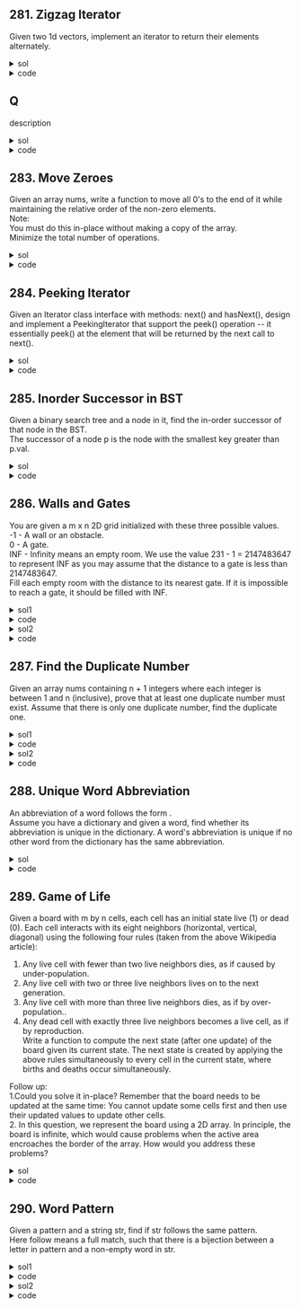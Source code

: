 ## 281. Zigzag Iterator
Given two 1d vectors, implement an iterator to return their elements alternately.  

<details><summary>sol</summary>
<p>

#### Use a list of tuples (len, iter). Pop the first and push back if len-1 > 0. time=O(n), space=O(1)?

</p></details>

<details><summary>code</summary>
<p>

```python
class ZigzagIterator(object):
    # use lists too suck, try use iterator!
    def __init__(self, v1, v2):
        """
        Initialize your data structure here.
        :type v1: List[int]
        :type v2: List[int]
        """
        self.data = [(len(v), iter(v)) for v in v1, v2 if v]

    def next(self):
        """
        :rtype: int
        """
        length, it = self.data.pop(0)
        res = next(it)
        if length-1 > 0:
            self.data.append((length-1, it))
        return res
    def hasNext(self):
        """
        :rtype: bool
        """
        return bool(self.data)

```
</p></details>

## Q
description

<details><summary>sol</summary>
<p>

#### hint

</p></details>

<details><summary>code</summary>
<p>

```python
code
```
</p></details>

## 283. Move Zeroes
Given an array nums, write a function to move all 0's to the end of it while maintaining the relative order of the non-zero elements.  
Note:  
You must do this in-place without making a copy of the array.  
Minimize the total number of operations.  



<details><summary>sol</summary>
<p>

#### Use a nonZero pointer. Swap when meet non zero number. time=O(n), space=O(1), operations=number of non-zeros 

</p></details>

<details><summary>code</summary>
<p>

```python
class Solution:
    def moveZeroes(self, nums: List[int]) -> None:
        """
        Do not return anything, modify nums in-place instead.
        """
        nonZero = 0
        for i in range(len(nums)):
            if nums[i] != 0:
                nums[i], nums[nonZero] = nums[nonZero], nums[i]
                nonZero += 1
```
</p></details>

## 284. Peeking Iterator
Given an Iterator class interface with methods: next() and hasNext(), design and implement a PeekingIterator that support the peek() operation -- it essentially peek() at the element that will be returned by the next call to next().  

<details><summary>sol</summary>
<p>

#### Use a tmp variable for the next, update it when calling next(). time=O(n), space=O(1)

</p></details>

<details><summary>code</summary>
<p>

```python
class PeekingIterator:
    def __init__(self, iterator):
        """
        Initialize your data structure here.
        :type iterator: Iterator
        """
        self.it = iterator
        self.tmp = self.it.next() if self.it.hasNext() else None

    def peek(self):
        """
        Returns the next element in the iteration without advancing the iterator.
        :rtype: int
        """
        return self.tmp
        

    def next(self):
        """
        :rtype: int
        """
        res = self.tmp
        self.tmp = self.it.next() if self.it.hasNext() else None
        return res
        

    def hasNext(self):
        """
        :rtype: bool
        """
        return self.tmp is not None
```
</p></details>

## 285. Inorder Successor in BST
Given a binary search tree and a node in it, find the in-order successor of that node in the BST.  
The successor of a node p is the node with the smallest key greater than p.val.  

<details><summary>sol</summary>
<p>

#### PogChamp beautiful recursion. time=O(logn), space=O(logn)

</p></details>

<details><summary>code</summary>
<p>

```python
class Solution:
    def inorderSuccessor(self, root: 'TreeNode', p: 'TreeNode') -> 'TreeNode':
        if not root:
            return None
        if root.val <= p.val:
            return self.inorderSuccessor(root.right, p)
        else:
            left = self.inorderSuccessor(root.left, p)
            return left if left else root
```
</p></details>

## 286. Walls and Gates
You are given a m x n 2D grid initialized with these three possible values.  
-1 - A wall or an obstacle.  
0 - A gate.  
INF - Infinity means an empty room. We use the value 231 - 1 = 2147483647 to represent INF as you may assume that the distance to a gate is less than 2147483647.  
Fill each empty room with the distance to its nearest gate. If it is impossible to reach a gate, it should be filled with INF.  



<details><summary>sol1</summary>
<p>

#### DFS from gates + visited, slow and verbose

</p></details>

<details><summary>code</summary>
<p>

```python
class Solution(object):
    def wallsAndGates(self, rooms):
        """
        :type rooms: List[List[int]]
        :rtype: None Do not return anything, modify rooms in-place instead.
        """
        # DFS
        visited = [[False] * len(rooms[0]) for i in range(len(rooms))]
        def dfs(i, j, distance):
            if i < 0 or i >= len(rooms) or j < 0 or j >= len(rooms[0]):
                return
            if visited[i][j]:
                return
            if rooms[i][j] <= 0 and distance > 0 :
                return
            rooms[i][j] = min(rooms[i][j], distance)
            visited[i][j] = True
            for di, dj in (1,0), (0,1), (-1,0), (0,-1):
                dfs(i+di, j+dj, distance+1)
            visited[i][j] = False
        for i in range(len(rooms)):
            for j in range(len(rooms[0])):
                if rooms[i][j] == 0:
                    dfs(i, j, 0)
```
</p></details>

<details><summary>sol2</summary>
<p>

#### BFS from gates, concise and fast. time=O(mn), space=O(mn)

</p></details>

<details><summary>code</summary>
<p>

```python
    def wallsAndGates(self, rooms):
        """
        :type rooms: List[List[int]]
        :rtype: None Do not return anything, modify rooms in-place instead.
        """
        # BFS
        queue = []
        for i in range(len(rooms)):
            for j in range(len(rooms[0])):
                if rooms[i][j] == 0:
                    queue.append((i, j, 0))
        while queue:
            i, j, distance = queue.pop(0)
            for I, J in (i+1, j), (i, j+1), (i-1, j), (i, j-1):
                # if I, J valid and it's an empty room
                if I >= 0 and I < len(rooms) and J >=0 and J < len(rooms[0]) and rooms[I][J] == (2**31) - 1:
                    rooms[I][J] = distance + 1
                    queue.append((I, J, distance + 1))
```
</p></details>

## 287. Find the Duplicate Number
Given an array nums containing n + 1 integers where each integer is between 1 and n (inclusive), prove that at least one duplicate number must exist. Assume that there is only one duplicate number, find the duplicate one.  

<details><summary>sol1</summary>
<p>

#### bit manipulation, check the bit while iterating. make use of python integer's arbitrary precision. time=O(n), space=O(1)

</p></details>

<details><summary>code</summary>
<p>

```python
class Solution(object):
    def findDuplicate(self, nums):
        """
        :type nums: List[int]
        :rtype: int
        """
        check = 0
        for num in nums:
            mask = 1 << (num-1)
            if check & mask != 0:
                return num
            check |= mask
```
</p></details>

<details><summary>sol2</summary>
<p>

#### Floyd's cycle detection. time=O(n), space=O(1)

</p></details>

<details><summary>code</summary>
<p>

```python
    def findDuplicate2(self, nums):
        """
        :type nums: List[int]
        :rtype: int
        """
        # cycle
        if not nums:
            return False
        slow, fast = nums[0], nums[0]
        while True:
            slow = nums[slow]
            fast = nums[nums[fast]]
            if slow == fast:
                break
        slow = nums[0]
        while slow != fast:
            slow = nums[slow]
            fast = nums[fast]
        return slow
```
</p></details>

## 288. Unique Word Abbreviation
An abbreviation of a word follows the form <first letter><number><last letter>.  
Assume you have a dictionary and given a word, find whether its abbreviation is unique in the dictionary. A word's abbreviation is unique if no other word from the dictionary has the same abbreviation.  

<details><summary>sol</summary>
<p>

#### Use dict to solve. time=O(1), space=O(n)

</p></details>

<details><summary>code</summary>
<p>

```python
class ValidWordAbbr(object):

    def __init__(self, dictionary):
        """
        :type dictionary: List[str]
        """
        self.d = collections.defaultdict(list)
        for word in dictionary:
            abb = word if len(word) <= 2 else word[0] + str(len(word)-2) + word[-1]
            # WA : for repeated words, only add once
            if word not in self.d[abb]:
                self.d[abb].append(word)
        

    def isUnique(self, word):
        """
        :type word: str
        :rtype: bool
        """
        abb = word if len(word) <= 2 else word[0] + str(len(word)-2) + word[-1]
        # WA: self.d[abb] is a list, have to give it an index
        return len(self.d[abb]) == 0 or (len(self.d[abb]) == 1 and self.d[abb][0] == word)
        


# Your ValidWordAbbr object will be instantiated and called as such:
# obj = ValidWordAbbr(dictionary)
# param_1 = obj.isUnique(word)

```
</p></details>

## 289. Game of Life
Given a board with m by n cells, each cell has an initial state live (1) or dead (0). Each cell interacts with its eight neighbors (horizontal, vertical, diagonal) using the following four rules (taken from the above Wikipedia article):  
1. Any live cell with fewer than two live neighbors dies, as if caused by under-population.  
2. Any live cell with two or three live neighbors lives on to the next generation.  
3. Any live cell with more than three live neighbors dies, as if by over-population..  
4. Any dead cell with exactly three live neighbors becomes a live cell, as if by reproduction.  
Write a function to compute the next state (after one update) of the board given its current state. The next state is created by applying the above rules simultaneously to every cell in the current state, where births and deaths occur simultaneously.  
  
Follow up:  
1.Could you solve it in-place? Remember that the board needs to be updated at the same time: You cannot update some cells first and then use their updated values to update other cells.  
2. In this question, we represent the board using a 2D array. In principle, the board is infinite, which would cause problems when the active area encroaches the border of the array. How would you address these problems?  

<details><summary>sol</summary>
<p>

#### first pass update the cells while preserving original information. second pass correct the output. time=O(mn), space=O(1).  
#### follow up: Only save the location of live cells, simulate according to the live cells. To save the space, can only keep the last 3 rows.

</p></details>

<details><summary>code</summary>
<p>

```python
class Solution(object):
    def gameOfLife(self, board):
        """
        :type board: List[List[int]]
        :rtype: None Do not return anything, modify board in-place instead.
        """
        def getNext(i, j):
            neighbors = [(i-1, j-1), (i-1, j), (i-1, j+1), (i, j-1), (i, j+1), (i+1, j-1), (i+1, j), (i+1, j+1)]
            live = 0
            for I, J in neighbors:
                if I>=0 and I<len(board) and J>=0 and J<len(board[0]):
                    if board[I][J] >= 1:
                        live += 1
            if board[i][j] == 1:
                return 11 if (live==2 or live==3) else 10
            else:
                return -9 if live==3 else 0
        for i in range(len(board)):
            for j in range(len(board[0])):
                board[i][j] = getNext(i, j)
        for i in range(len(board)):
            for j in range(len(board[0])):
                board[i][j] %= 10

```
</p></details>

## 290. Word Pattern
Given a pattern and a string str, find if str follows the same pattern.  
Here follow means a full match, such that there is a bijection between a letter in pattern and a non-empty word in str.  

<details><summary>sol1</summary>
<p>

#### dictionary. have to check d.values(), not like this. time=O(n), space=O(n).

</p></details>

<details><summary>code</summary>
<p>

```python
class Solution:
    def wordPattern(self, pattern: str, str: str) -> bool:
        d = {}
        words = str.split()
        if len(words) != len(pattern):
            return False
        for i, word in enumerate(words):
            if word in d and d[word] != pattern[i]:
                return False
            elif word not in d and pattern[i] in list(d.values()):
                return False
            d[word] = pattern[i]
        return True
```
</p></details>

<details><summary>sol2</summary>
<p>

#### using map to compare the first appearance of each word in pattern and str.  

</p></details>

<details><summary>code</summary>
<p>

```python
class Solution:
    def wordPattern(self, pattern: str, str: str) -> bool:
        words = str.split()
        # have to add 'list' in front of map for python3
        return list(map(words.index, words)) == list(map(pattern.find, pattern))

```
</p></details>
